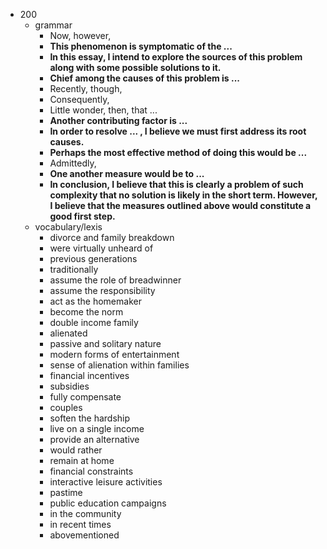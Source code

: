  - 200
    - grammar
        - Now, however,   
        - <b>This phenomenon is symptomatic of the ... </b>
        - <b>In this essay, I intend to explore the sources of this problem along with some possible solutions to it.</b>
        - <b>Chief among the causes of this problem is ...</b>
        - Recently, though, 
        - Consequently, 
        - Little wonder, then, that ...
        - <b>Another contributing factor is ...</b>
        - <b>In order to resolve ... , I believe we must first address its root causes.</b>
        - <b>Perhaps the most effective method of doing this would be ...</b>
        - Admittedly, 
        - <b>One another measure would be to ... </b>
        - <b>In conclusion, I believe that this is clearly a problem of such complexity that no solution is likely in the short term. However, I believe that the measures outlined above would constitute a good first step.</b>
    - vocabulary/lexis
        - divorce and family breakdown
        - were virtually unheard of 
        - previous generations
        - traditionally
        - assume the role of breadwinner
        - assume the responsibility
        - act as the homemaker
        - become the norm
        - double income family
        - alienated
        - passive and solitary nature
        - modern forms of entertainment
        - sense of alienation within families
        - financial incentives
        - subsidies
        - fully compensate
        - couples
        - soften the hardship
        - live on a single income
        - provide an alternative
        - would rather
        - remain at home
        - financial constraints
        - interactive leisure activities
        - pastime
        - public education campaigns
        - in the community
        - in recent times
        - abovementioned
